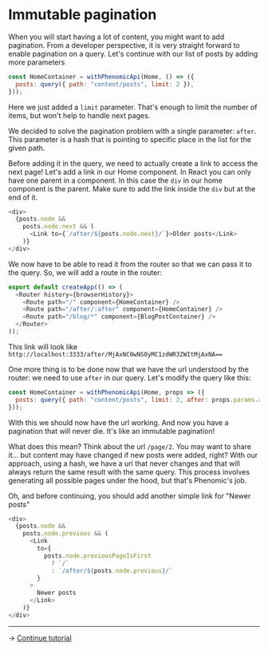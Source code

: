 # Immutable pagination

When you will start having a lot of content, you might want to add pagination.
From a developer perspective, it is very straight forward to enable pagination
on a query. Let's continue with our list of posts by adding more parameters

```js
const HomeContainer = withPhenomicApi(Home, () => ({
  posts: query({ path: "content/posts", limit: 2 }),
}));
```

Here we just added a `limit` parameter. That's enough to limit the number of
items, but won't help to handle next pages.

We decided to solve the pagination problem with a single parameter: `after`.
This parameter is a hash that is pointing to specific place in the list for the
given path.

Before adding it in the query, we need to actually create a link to access the
next page! Let's add a link in our Home component. In React you can only have one parent in a component. In this case the `div` in our home component is the parent. Make sure to add the link inside the `div` but at the end of it. 

```js
<div>
  {posts.node &&
    posts.node.next && (
      <Link to={`/after/${posts.node.next}/`}>Older posts</Link>
    )}
</div>
```

We now have to be able to read it from the router so that we can pass it to the
query. So, we will add a route in the router:

```js
export default createApp(() => (
  <Router history={browserHistory}>
    <Route path="/" component={HomeContainer} />
    <Route path="/after/:after" component={HomeContainer} />
    <Route path="/blog/*" component={BlogPostContainer} />
  </Router>
));
```
This link will look like
`http://localhost:3333/after/MjAxNC0wNS0yMC1zdWR3ZWItMjAxNA==`

One more thing is to be done now that we have the url understood by the router:
we need to use `after` in our query. Let's modify the query like this:

```js
const HomeContainer = withPhenomicApi(Home, props => ({
  posts: query({ path: "content/posts", limit: 2, after: props.params.after }),
}));
```

With this we should now have the url working. And now you have a pagination that
will never die. It's like an immutable pagination!

What does this mean? Think about the url `/page/2`. You may want to share it...
but content may have changed if new posts were added, right? With our approach,
using a hash, we have a url that never changes and that will always return the
same result with the same query. This process involves generating all possible
pages under the hood, but that's Phenomic's job.

Oh, and before continuing, you should add another simple link for "Newer posts"

```js
<div>
  {posts.node &&
    posts.node.previous && (
      <Link
        to={
          posts.node.previousPageIsFirst
            ? `/`
            : `/after/${posts.node.previous}/`
        }
      >
        Newer posts
      </Link>
    )}
</div>
```

---

→ [Continue tutorial](06.md)
